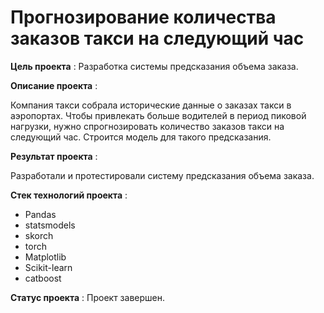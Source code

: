 # Прогнозирование количества заказов такси на следующий час

**Цель проекта** : Разработка системы предсказания объема заказа.

**Описание проекта** : 

Компания такси собрала исторические данные о заказах такси в аэропортах. Чтобы привлекать больше водителей в период пиковой нагрузки, нужно спрогнозировать количество заказов такси на следующий час. Строится модель для такого предсказания.

**Результат проекта** :

Разработали и протестировали систему предсказания объема заказа.

**Стек технологий проекта** :

- Pandas
- statsmodels
- skorch
- torch
- Matplotlib
- Scikit-learn
- catboost

**Статус проекта** : Проект завершен.